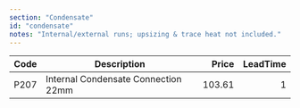 ```yaml
---
section: "Condensate"
id: "condensate"
notes: "Internal/external runs; upsizing & trace heat not included."
---
```


| Code  | Description                          | Price  | LeadTime |
|-----: |--------------------------------------|------: |---------:|
| P207  | Internal Condensate Connection 22mm  | 103.61 | 1 |
